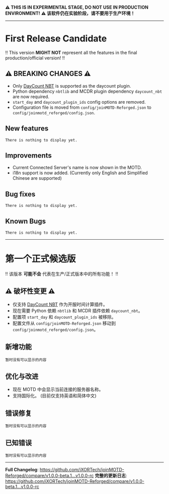 <!--
Template for changes, <mandatory> [optional]
- <New feature/Improvements/Bug fix> - [(Pull Request Number) \[@GitHubUsername\]]
-->

**:warning: THIS IS IN EXPERIMENTAL STAGE, DO NOT USE IN PRODUCTION ENVIRONMENT!**
**:warning: 该软件仍在实验阶段，请不要用于生产环境！**

------

# First Release Candidate

:bangbang: This version **MIGHT NOT** represent all the features in the final production/official version! :bangbang:

## :warning: BREAKING CHANGES :warning:

- Only [DayCount NBT](https://github.com/alex3236/daycount-NBT) is supported as the daycount plugin.
- Python dependency `nbtlib` and MCDR plugin dependency `daycount_nbt` are now required.
- `start_day` and `daycount_plugin_ids` config options are removed.
- Configuration file is moved from `config/joinMOTD-Reforged.json` to `config/joinmotd_reforged/config.json`.

## New features

`There is nothing to display yet.`

## Improvements

- Current Connected Server's name is now shown in the MOTD.
- i18n support is now added. (Currently only English and Simplified Chinese are supported)

## Bug fixes

`There is nothing to display yet.`

## Known Bugs

`There is nothing to display yet.`

------

# 第一个正式候选版

:bangbang: 该版本 **可能不会** 代表在生产/正式版本中的所有功能！ :bangbang:

## :warning: 破坏性变更 :warning:

- 仅支持 [DayCount NBT](https://github.com/alex3236/daycount-NBT) 作为开服时间计算插件。
- 现在需要 Python 依赖 `nbtlib` 和 MCDR 插件依赖 `daycount_nbt`。
- 配置项 `start_day` 和 `daycount_plugin_ids` 被移除。
- 配置文件从 `config/joinMOTD-Reforged.json` 移动到 `config/joinmotd_reforged/config.json`。

## 新增功能

`暂时没有可以显示的内容`

## 优化与改进

- 现在 MOTD 中会显示当前连接的服务器名称。
- 支持国际化。 (目前仅支持英语和简体中文)

## 错误修复

`暂时没有可以显示的内容`

## 已知错误

`暂时没有可以显示的内容`

------

**Full Changelog**: https://github.com/iXORTech/joinMOTD-Reforged/compare/v1.0.0-beta.1...v1.0.0-rc
**完整的更新日志**: https://github.com/iXORTech/joinMOTD-Reforged/compare/v1.0.0-beta.1...v1.0.0-rc
